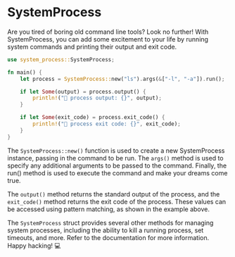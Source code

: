 # SystemProcess

Are you tired of boring old command line tools? Look no further!
With SystemProcess, you can add some excitement to your life by running system commands and printing their output and exit code.

```rust
use system_process::SystemProcess;

fn main() {
    let process = SystemProcess::new("ls").args(&["-l", "-a"]).run();

    if let Some(output) = process.output() {
        println!("🤖 process output: {}", output);
    }

    if let Some(exit_code) = process.exit_code() {
        println!("🤖 process exit code: {}", exit_code);
    }
}
```

The `SystemProcess::new()` function is used to create a new SystemProcess instance, passing in the command to be run. The `args()` method is used to specify any additional arguments to be passed to the command. Finally, the run() method is used to execute the command and make your dreams come true.

The `output()` method returns the standard output of the process, and the `exit_code()` method returns the exit code of the process. These values can be accessed using pattern matching, as shown in the example above.

The `SystemProcess` struct provides several other methods for managing system processes, including the ability to kill a running process, set timeouts, and more. Refer to the documentation for more information. Happy hacking! 💻
